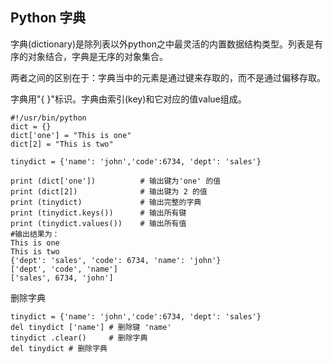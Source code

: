 ## Python 字典

字典\(dictionary\)是除列表以外python之中最灵活的内置数据结构类型。列表是有序的对象结合，字典是无序的对象集合。

两者之间的区别在于：字典当中的元素是通过键来存取的，而不是通过偏移存取。

字典用"{ }"标识。字典由索引\(key\)和它对应的值value组成。

```
#!/usr/bin/python
dict = {}
dict['one'] = "This is one"
dict[2] = "This is two"

tinydict = {'name': 'john','code':6734, 'dept': 'sales'}

print (dict['one'])          # 输出键为'one' 的值
print (dict[2])              # 输出键为 2 的值
print (tinydict)             # 输出完整的字典
print (tinydict.keys())      # 输出所有键
print (tinydict.values())    # 输出所有值
#输出结果为：
This is one
This is two
{'dept': 'sales', 'code': 6734, 'name': 'john'}
['dept', 'code', 'name']
['sales', 6734, 'john']
```

删除字典

```
tinydict = {'name': 'john','code':6734, 'dept': 'sales'}
del tinydict ['name'] # 删除键 'name'
tinydict .clear()     # 删除字典
del tinydict # 删除字典
```



